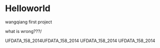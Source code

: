 Helloworld
==========

wangqiang first project



what is wrong???/



UFDATA_158_2014UFDATA_158_2014
UFDATA_158_2014
UFDATA_158_2014